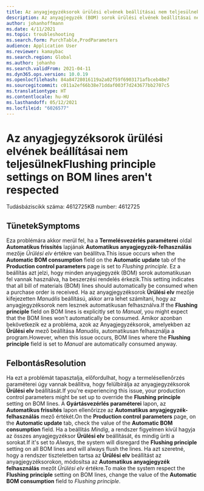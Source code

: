 ```yaml
---
title: Az anyagjegyzéksorok ürülési elvének beállításai nem teljesülnek
description: Az anyagjegyzék (BOM) sorok ürülési elvének beállításai nem teljesülnek.
author: johanhoffmann
ms.date: 4/11/2021
ms.topic: troubleshooting
ms.search.form: PurchTable,ProdParameters
audience: Application User
ms.reviewer: kamaybac
ms.search.region: Global
ms.author: johanho
ms.search.validFrom: 2021-04-11
ms.dyn365.ops.version: 10.0.19
ms.openlocfilehash: 84a84728016119a2a02f59f6903171afbceb48e7
ms.sourcegitcommit: c011a2ef66b38e71ddaf003f7d243677bb2707c5
ms.translationtype: HT
ms.contentlocale: hu-HU
ms.lasthandoff: 05/12/2021
ms.locfileid: "6026577"
---
```

# <a name="flushing-principle-settings-on-bom-lines-arent-respected"></a><span data-ttu-id="8e283-103">Az anyagjegyzéksorok ürülési elvének beállításai nem teljesülnek</span><span class="sxs-lookup"><span data-stu-id="8e283-103">Flushing principle settings on BOM lines aren't respected</span></span>

<span data-ttu-id="8e283-104">Tudásbáziscikk száma: 4612725</span><span class="sxs-lookup"><span data-stu-id="8e283-104">KB number: 4612725</span></span>

## <a name="symptoms"></a><span data-ttu-id="8e283-105">Tünetek</span><span class="sxs-lookup"><span data-stu-id="8e283-105">Symptoms</span></span>

<span data-ttu-id="8e283-106">Eza problémára akkor merül fel, ha a **Termelésvezérlés paraméterei** oldal **Automatikus frissítés** lapjának **Automatikus anyagjegyzék-felhasználás** mezője *Ürülési elv* értékre van beállítva.</span><span class="sxs-lookup"><span data-stu-id="8e283-106">This issue occurs when the **Automatic BOM consumption** field on the **Automatic update** tab of the **Production control parameters** page is set to *Flushing principle*.</span></span> <span data-ttu-id="8e283-107">Ez a beállítás azt jelzi, hogy minden anyagjegyzék (BOM) sorok automatikusan fel vannak használva, ha beszerzési rendelés érkezik.</span><span class="sxs-lookup"><span data-stu-id="8e283-107">This setting indicates that all bill of materials (BOM) lines should automatically be consumed when a purchase order is received.</span></span> <span data-ttu-id="8e283-108">Ha az anyagjegyzéksorok **Ürülési elv** mezője kifejezetten *Manuális* beállítású, akkor arra lehet számítani, hogy az anyagjegyzéksorok nem lesznek automatikusan felhasználva.</span><span class="sxs-lookup"><span data-stu-id="8e283-108">If the **Flushing principle** field on BOM lines is explicitly set to *Manual*, you might expect that the BOM lines won't automatically be consumed.</span></span> <span data-ttu-id="8e283-109">Amikor azonban bekövetkezik ez a probléma, azok az Anyagjegyzéksorok, amelyekben az **Ürülési elv** mező beállítása *Manuális*, automatikusan felhasználja a program.</span><span class="sxs-lookup"><span data-stu-id="8e283-109">However, when this issue occurs, BOM lines where the **Flushing principle** field is set to *Manual* are automatically consumed anyway.</span></span>

## <a name="resolution"></a><span data-ttu-id="8e283-110">Felbontás</span><span class="sxs-lookup"><span data-stu-id="8e283-110">Resolution</span></span>

<span data-ttu-id="8e283-111">Ha ezt a problémát tapasztalja, előfordulhat, hogy a termelésellenőrzés paraméterei úgy vannak beállítva, hogy felülbírálja az anyagjegyzéksorok **Ürülési elv** beállítását.</span><span class="sxs-lookup"><span data-stu-id="8e283-111">If you're experiencing this issue, your production control parameters might be set up to override the **Flushing principle** setting on BOM lines.</span></span> <span data-ttu-id="8e283-112">A **Gyártásvezérlés paraméterei** lapon, az **Automatikus frissítés** lapon ellenőrizze az **Automatikus anyagjegyzék-felhasználás** mező értékét.</span><span class="sxs-lookup"><span data-stu-id="8e283-112">On the **Production control parameters** page, on the **Automatic update** tab, check the value of the **Automatic BOM consumption** field.</span></span> <span data-ttu-id="8e283-113">Ha a beállítás *Mindig*, a rendszer figyelmen kívül hagyja az összes anyagjegyzéksor **Ürülési elv** beállítását, és mindig üríti a sorokat.</span><span class="sxs-lookup"><span data-stu-id="8e283-113">If it's set to *Always*, the system will disregard the **Flushing principle** setting on all BOM lines and will always flush the lines.</span></span> <span data-ttu-id="8e283-114">Ha azt szeretné, hogy a rendszer tiszteletben tartsa az **Ürülési elv** beállítást az anyagjegyzéksorokon, módosítsa az **Automatikus anyagjegyzék felhasználás** mezőt *Ürülési elv* értékre.</span><span class="sxs-lookup"><span data-stu-id="8e283-114">To make the system respect the **Flushing principle** setting on BOM lines, change the value of the **Automatic BOM consumption** field to *Flushing principle*.</span></span>
